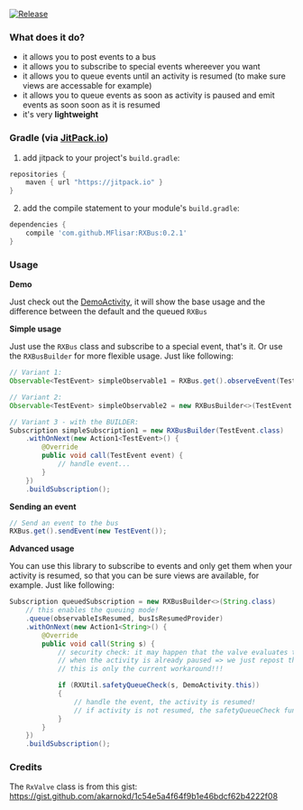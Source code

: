 [![Release](https://jitpack.io/v/MFlisar/RXBus.svg)](https://jitpack.io/#MFlisar/RXBus)

### What does it do?

* it allows you to post events to a bus
* it allows you to subscribe to special events whereever you want
* it allows you to queue events until an activity is resumed (to make sure views are accessable for example)
* it allows you to queue events as soon as activity is paused and emit events as soon soon as it is resumed
* it's very **lightweight**
 
### Gradle (via [JitPack.io](https://jitpack.io/))

1. add jitpack to your project's `build.gradle`:
```groovy
repositories {
    maven { url "https://jitpack.io" }
}
```
2. add the compile statement to your module's `build.gradle`:
```groovy
dependencies {
    compile 'com.github.MFlisar:RXBus:0.2.1'
}
```
### Usage

**Demo**

Just check out the [DemoActivity](https://github.com/MFlisar/RXBus/blob/master/demo/src/main/java/com/michaelflisar/rxbus/demo/DemoActivity.java), it will show the base usage and the difference between the default and the queued `RXBus`

**Simple usage**

Just use the `RXBus` class and subscribe to a special event, that's it. Or use the `RXBusBuilder` for more flexible usage. Just like following:
```java
// Variant 1:
Observable<TestEvent> simpleObservable1 = RXBus.get().observeEvent(TestEvent.class);

// Variant 2:
Observable<TestEvent> simpleObservable2 = new RXBusBuilder<>(TestEvent.class).buildObservable();

// Variant 3 - with the BUILDER:
Subscription simpleSubscription1 = new RXBusBuilder(TestEvent.class)
    .withOnNext(new Action1<TestEvent>() {
        @Override
        public void call(TestEvent event) {
            // handle event...
        }
    })
    .buildSubscription();
```
**Sending an event**
```java
// Send an event to the bus
RXBus.get().sendEvent(new TestEvent());
```
**Advanced usage** 

You can use this library to subscribe to events and only get them when your activity is resumed, so that you can be sure views are available, for example. Just like following:
```java
Subscription queuedSubscription = new RXBusBuilder<>(String.class)
    // this enables the queuing mode!
    .queue(observableIsResumed, busIsResumedProvider)
    .withOnNext(new Action1<String>() {
        @Override
        public void call(String s) {
            // security check: it may happen that the valve evaluates the is resumed state while activity is resumed and that the event may be emited
            // when the activity is already paused => we just repost the event, this will only happen once, as the activity is currently paused
            // this is only the current workaround!!!

            if (RXUtil.safetyQueueCheck(s, DemoActivity.this))
            {
                // handle the event, the activity is resumed!
                // if activity is not resumed, the safetyQueueCheck function will resend the event when activity is resumed
            }
        }
    })
    .buildSubscription();
```
### Credits

The `RxValve` class is from this gist: https://gist.github.com/akarnokd/1c54e5a4f64f9b1e46bdcf62b4222f08
